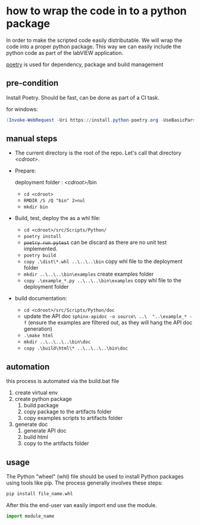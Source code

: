 # how to wrap the code in to a python package

In order to make the scripted code easily distributable. We will wrap the code into a proper python package.
This way we can easily include the python code as part of the labVIEW application.

[poetry](https://python-poetry.org/) is used for dependency, package and build management

## pre-condition

Install Poetry. Should be fast, can be done as part of a CI task.

for windows:

```powershell
(Invoke-WebRequest -Uri https://install.python-poetry.org -UseBasicParsing).Content | python -
```

## manual steps

- The current directory is the root of the repo. Let's call that directory *\<cdroot\>*.
- Prepare:
  
  deployment folder : *\<cdroot>*/bin
  - `cd <cdroot>`
  - `RMDIR /S /Q "bin" 2>nul`
  - `mkdir bin`

- Build, test, deploy the as a whl file:
  - `cd <cdroot>/src/Scripts/Python/`
  - `poetry install`
  - ~~`poetry run pytest`~~   can be discard as there are no unit test implemented.
  - `poetry build`
  - `copy .\dist\*.whl ..\..\..\bin` copy whl file to the deployment folder
  - `mkdir ..\..\..\bin\examples`  create examples folder
  - `copy .\example_*.py ..\..\..\bin\examples` copy whl file to the deployment folder

- build documentation:
  - `cd <cdroot>/src/Scripts/Python/doc`
  - update the API doc
    `sphinx-apidoc -o source\ ..\  "..\example_* -f`  (ensure the examples are filtered out, as they will hang the API doc generation)
  - `.\make html`
  - `mkdir ..\..\..\..\bin\doc` 
  - `copy .\build\html\* ..\..\..\..\bin\doc`

## automation

this process is automated via the build.bat file

1. create virtual env
2. create python package
   1. build package
   2. copy package to the artifacts folder
   3. copy examples scripts to artifacts folder
3. generate doc
   1. generate API doc
   2. build html
   3. copy to the artifacts folder

## usage

The Python "wheel" (whl) file should be used to install Python packages using tools like pip. The process generally involves these steps:

```cmd
pip install file_name.whl
```

After this the end-user van easily import end use the module.

```python
import module_name
```
